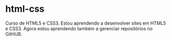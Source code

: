 # html-css
 Curso de HTML5 e CSS3.
 Estou aprendendo a desenvolver sites em HTML5 e CSS3. Agora estou aprendendo também a gerenciar repositórios no GitHUB.
